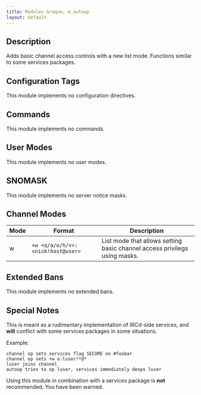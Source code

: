 ```yaml
---
title: Modules &raquo; m_autoop
layout: default
---
```


## Description

Adds basic channel access controls with a new list mode. Functions similar to some services packages.

## Configuration Tags

This module implements no configuration directives.

## Commands

This module implements no commands.

## User Modes

This module implements no user modes.

## SNOMASK

This module implements no server notice masks.

## Channel Modes

Mode | Format | Description
---- | ------ | -----------
w | `+w <q/a/o/h/v>:<nick!host@user>` | List mode that allows setting basic channel access privilegs using masks.

## Extended Bans

This module implements no extended bans.

## Special Notes

This is meant as a rudimentary implementation of IRCd-side services, and **will** conflict with some services packages
in some situations.

Example:

    channel op sets services flag SECURE on #foobar
    channel op sets +w o:luser!*@*
    luser joins channel
    autoop tries to op luser, services immediately deops luser
    
Using this module in combination with a services package is **not** recommended. You have been warned.
